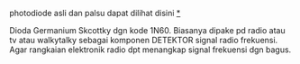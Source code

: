 photodiode asli dan palsu dapat dilihat disini [*](https://youtu.be/3ao0-gRYzBU)

Dioda Germanium Skcottky dgn kode 1N60. Biasanya dipake pd radio atau tv atau walkytalky sebagai komponen DETEKTOR signal radio frekuensi. Agar rangkaian elektronik radio dpt menangkap signal frekuensi dgn bagus.

